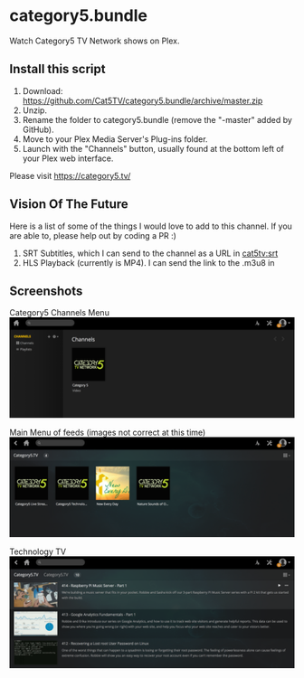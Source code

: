 # category5.bundle

Watch Category5 TV Network shows on Plex.

## Install this script
1. Download: https://github.com/Cat5TV/category5.bundle/archive/master.zip
2. Unzip.
3. Rename the folder to category5.bundle (remove the "-master" added by GitHub).
4. Move to your Plex Media Server's Plug-ins folder.
5. Launch with the "Channels" button, usually found at the bottom left of your Plex web interface.

Please visit https://category5.tv/

## Vision Of The Future

Here is a list of some of the things I would love to add to this channel. If you are able to, please help out by coding a PR  :)

1. SRT Subtitles, which I can send to the channel as a URL in <cat5tv:srt>
2. HLS Playback (currently is MP4). I can send the link to the .m3u8 in <link>

## Screenshots
Category5 Channels Menu
![Category5 Channels Menu](Contents/Resources/screenshots/main.png?raw=true)

Main Menu of feeds (images not correct at this time)
![Category5 Channels Menu](Contents/Resources/screenshots/firstshots.png?raw=true)

Technology TV
![Category5 Channels Menu](Contents/Resources/screenshots/techtv.png?raw=true)
